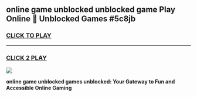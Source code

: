 
## online game unblocked unblocked game Play Online 👋 Unblocked Games #5c8jb
<h3>
<a href="https://premium.freeplayer.one?title=online_game_unblocked&ref=21F">CLICK TO PLAY</a></h3>
<hr>

<h3>
<a href="https://premium.freeplayer.one?title=online_game_unblocked&ref=21F">CLICK 2 PLAY</a>
  
</h3>

<a href="https://premium.freeplayer.one?title=online_game_unblocked&ref=21F/"><img src="https://clearcache.store/games.png"></a>


**online game unblocked games unblocked: Your Gateway to Fun and Accessible Online Gaming**
